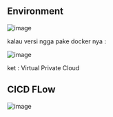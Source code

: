 ## Environment

![image](https://user-images.githubusercontent.com/99697182/183914214-996c1af8-f403-4725-81d9-98aa5f7ad364.png)

kalau versi ngga pake docker nya :

![image](https://user-images.githubusercontent.com/99697182/183914313-e6c90427-4918-4446-ac2d-7c8795ab0655.png)

ket : Virtual Private Cloud

## CICD FLow

![image](https://user-images.githubusercontent.com/99697182/183914874-5125df94-d637-4839-9f0b-1269e7f3503a.png)


